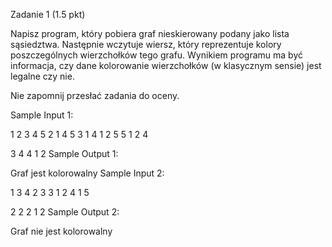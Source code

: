 Zadanie 1 (1.5 pkt)

Napisz program, który pobiera graf nieskierowany podany jako lista sąsiedztwa. Następnie wczytuje wiersz, który reprezentuje kolory poszczególnych wierzchołków tego grafu. Wynikiem programu ma być informacja, czy dane kolorowanie wierzchołków (w klasycznym sensie) jest legalne czy nie.

Nie zapomnij przesłać zadania do oceny.

Sample Input 1:

1 2 3 4 5
2 1 4 5
3 1
4 1 2 5
5 1 2 4

3 4 4 1 2
Sample Output 1:

Graf jest kolorowalny
Sample Input 2:

1 3 4
2 3
3 1 2
4 1
5

2 2 2 1 2
Sample Output 2:

Graf nie jest kolorowalny
